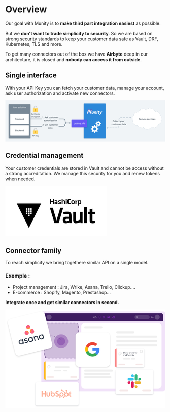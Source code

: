 # Overview

Our goal with Munity is to **make third part integration easiest** as possible.

But we **don't want to trade simplicity to security**. So we are based on strong security standards to keep your customer data safe as Vault, DRF, Kubernetes, TLS and more.

To get many connectors out of the box we have **Airbyte** deep in our architecture, it is closed and **nobody can access it from outside**.

## Single interface

With your API Key you can fetch your customer data, manage your account, ask user authorization and activate new connectors.

![overview schema](./assets/overview.png)

## Credential management

Your customer credentials are stored in Vault and cannot be access without a strong accreditation. We manage this security for you and renew tokens when needed.

![vault](./assets/vault.png)

## Connector family

To reach simplicity we bring togethere similar API on a single model.

### Exemple :

* Project management : Jira, Wrike, Asana, Trello, Clickup....
* E-commerce : Shopify, Magento, Prestashop...

**Integrate once and get similar connectors in second.**

![connector](./assets/connector.png)
